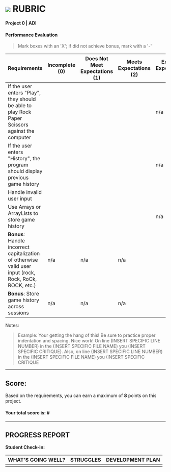 # ![](https://ga-dash.s3.amazonaws.com/production/assets/logo-9f88ae6c9c3871690e33280fcf557f33.png) RUBRIC
**Project 0 | ADI** 	 						


#### Performance Evaluation
> Mark boxes with an 'X'; if did not achieve bonus, mark with a '-'

| Requirements | Incomplete (0) | Does Not Meet Expectations (1) | Meets Expectations (2) | Exceeds Expectations (3) |
|---|---|---|---|---|
| If the user enters "Play", they should be able to play Rock Paper Scissors against the computer | | | | n/a |
| If the user enters "History", the program should display previous game history | | | | n/a |
| Handle invalid user input | | | | |
| Use Arrays or ArrayLists to store game history | | |  | n/a |
| **Bonus**: Handle incorrect capitalization of otherwise valid user input (rock, Rock, RoCk, ROCK, etc.) | n/a | n/a | n/a |   |
| **Bonus**: Store game history across sessions | n/a | n/a | n/a |   |



Notes:

> Example: Your getting the hang of this!  Be sure to practice proper indentation and spacing.  Nice work! On line (INSERT SPECIFIC LINE NUMBER) in the (INSERT SPECIFIC FILE NAME) you (INSERT SPECIFIC CRITIQUE). Also, on line (INSERT SPECIFIC LINE NUMBER) in the (INSERT SPECIFIC FILE NAME) you (INSERT SPECIFIC CRITIQUE

---

## Score:
Based on the requirements, you can earn a maximum of  **8**  points on this project.

#### Your total score is: **#**


---

## PROGRESS REPORT
**Student Check-in:**

|WHAT’S GOING WELL?|STRUGGLES|DEVELOPMENT PLAN|
|---|---|---|
| | | |
